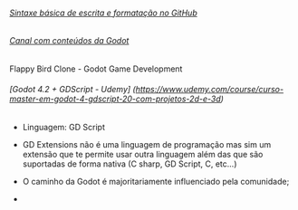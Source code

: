 ###### [Sintaxe básica de escrita e formatação no GitHub](https://help.github.com/pt/github/writing-on-github/basic-writing-and-formatting-syntax)<br/>
###### [Canal com conteúdos da Godot](https://www.youtube.com/channel/UCxboW7x0jZqFdvMdCFKTMsQ)<br/>

Flappy Bird Clone - Godot Game Development


###### [Godot 4.2 + GDScript - Udemy] (https://www.udemy.com/course/curso-master-em-godot-4-gdscript-20-com-projetos-2d-e-3d)

- Linguagem: GD Script

- GD Extensions não é uma linguagem de programação mas sim um extensão que te permite usar outra linguagem além das que são suportadas de forma nativa (C sharp, GD Script, C, etc...)

- O caminho da Godot é majoritariamente influenciado pela comunidade;

- 
